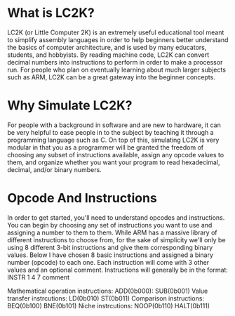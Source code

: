 # What is LC2K?
LC2K (or Little Computer 2K) is an extremely useful educational tool meant to simplify assembly languages in order to help beginners better understand the basics of computer architecture, and is used by many educators, students, and hobbyists. By reading machine code, LC2K can convert decimal numbers into instructions to perform in order to make a processor run. For people who plan on eventually learning about much larger subjects such as ARM, LC2K can be a great gateway into the beginner concepts.


# Why Simulate LC2K?
For people with a background in software and are new to hardware, it can be very helpful to ease people in to the subject by teaching it through a programming language such as C. On top of this, simulating LC2K is very modular in that you as a programmer will be granted the freedom of choosing any subset of instructions available, assign any opcode values to them, and organize whether you want your program to read hexadecimal, decimal, and/or binary numbers.


# Opcode And Instructions
In order to get started, you'll need to understand opcodes and instructions. You can begin by choosing any set of instructions you want to use and assigning a number to them to them. While ARM has a massive library of different instructions to choose from, for the sake of simplicity we'll only be using 8 different 3-bit instructions and give them corresponding binary values. Below I have chosen 8 basic instructions and assigned a binary number (opcode) to each one. Each instruction will come with 3 other values and an optional comment. Instructions will generally be in the format:
<br>INSTR 1 4 7 comment


Mathematical operation instructions:
  ADD(0b000): 
  SUB(0b001)
Value transfer instrcutions:
  LD(0b010)
  ST(0b011)
Comparison instructions:
  BEQ(0b100)
  BNE(0b101)
Niche instrcutions:
  NOOP(0b110)
  HALT(0b111)
